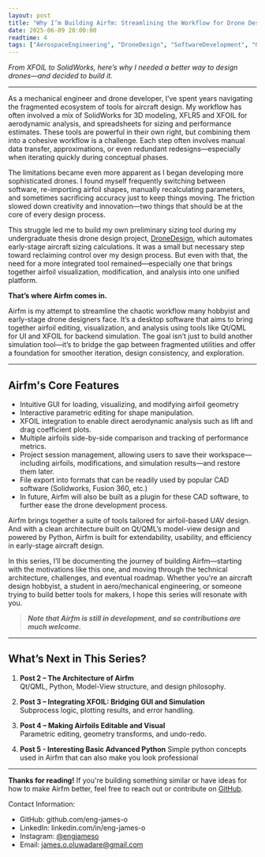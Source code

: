 ```yaml
---
layout: post
title: "Why I’m Building Airfm: Streamlining the Workflow for Drone Designers"
date: 2025-06-09 20:00:00
readtime: 4
tags: ["AerospaceEngineering", "DroneDesign", "SoftwareDevelopment", "OpenSource", "XFOIL", "MechanicalEngineering", "QtQML", "Python", "Airfm", "UAVDesign", "CAD"]
---
```



_From XFOIL to SolidWorks, here’s why I needed a better way to design drones—and decided to build it._

---
As a mechanical engineer and drone developer, I’ve spent years navigating the fragmented ecosystem of tools for aircraft design. My workflow has often involved a mix of SolidWorks for 3D modeling, XFLR5 and XFOIL for aerodynamic analysis, and spreadsheets for sizing and performance estimates. These tools are powerful in their own right, but combining them into a cohesive workflow is a challenge. Each step often involves manual data transfer, approximations, or even redundant redesigns—especially when iterating quickly during conceptual phases.

The limitations became even more apparent as I began developing more sophisticated drones. I found myself frequently switching between software, re-importing airfoil shapes, manually recalculating parameters, and sometimes sacrificing accuracy just to keep things moving. The friction slowed down creativity and innovation—two things that should be at the core of every design process.

This struggle led me to build my own preliminary sizing tool during my undergraduate thesis drone design project, [DroneDesign](https://github.com/eng-james-o/DroneDesign), which automates early-stage aircraft sizing calculations. It was a small but necessary step toward reclaiming control over my design process. But even with that, the need for a more integrated tool remained—especially one that brings together airfoil visualization, modification, and analysis into one unified platform.

**That’s where Airfm comes in.**

Airfm is my attempt to streamline the chaotic workflow many hobbyist and early-stage drone designers face. It’s a desktop software that aims to bring together airfoil editing, visualization, and analysis using tools like Qt/QML for UI and XFOIL for backend simulation. The goal isn’t just to build another simulation tool—it’s to bridge the gap between fragmented utilities and offer a foundation for smoother iteration, design consistency, and exploration.

---

## Airfm's Core Features

- Intuitive GUI for loading, visualizing, and modifying airfoil geometry
- Interactive parametric editing for shape manipulation.
- XFOIL integration to enable direct aerodynamic analysis such as lift and drag coefficient plots.
- Multiple airfoils side-by-side comparison and tracking of performance metrics.
- Project session management, allowing users to save their workspace—including airfoils, modifications, and simulation results—and restore them later.
- File export into formats that can be readily used by popular CAD software (Solidworks, Fusion 360, etc.)
- In future, Airfm will also be built as a plugin for these CAD software, to further ease the drone development process.

Airfm brings together a suite of tools tailored for airfoil-based UAV design. And with a clean architecture built on Qt/QML’s model-view design and powered by Python, Airfm is built for extendability, usability, and efficiency in early-stage aircraft design.

In this series, I’ll be documenting the journey of building Airfm—starting with the motivations like this one, and moving through the technical architecture, challenges, and eventual roadmap. Whether you're an aircraft design hobbyist, a student in aero/mechanical engineering, or someone trying to build better tools for makers, I hope this series will resonate with you.

> _**Note that Airfm is still in development, and so contributions are much welcome.**_

---

## What’s Next in This Series?

1. **Post 2 – The Architecture of Airfm**  
Qt/QML, Python, Model-View structure, and design philosophy.

2. **Post 3 – Integrating XFOIL: Bridging GUI and Simulation**  
Subprocess logic, plotting results, and error handling.

3. **Post 4 – Making Airfoils Editable and Visual**  
Parametric editing, geometry transforms, and undo-redo.

4. **Post 5 - Interesting Basic Advanced Python**
Simple python concepts used in Airfm that can also make you look professional

---

**Thanks for reading!** If you're building something similar or have ideas for how to make Airfm better, feel free to reach out or contribute on [GitHub](https://github.com/eng-james-o/Airfm).

Contact Information:

- GitHub: github.com/eng-james-o
- LinkedIn: linkedin.com/in/eng-james-o
- Instagram: [@engjameso](instagram.com/engjameso)
- Email: [james.o.oluwadare@gmail.com](mailto:james.o.oluwadare@gmail.com)
